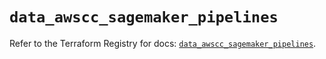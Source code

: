 # `data_awscc_sagemaker_pipelines`

Refer to the Terraform Registry for docs: [`data_awscc_sagemaker_pipelines`](https://registry.terraform.io/providers/hashicorp/awscc/0.70.0/docs/data-sources/sagemaker_pipelines).
